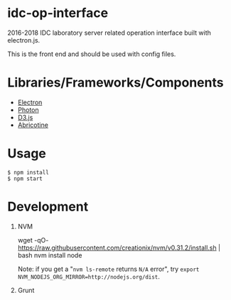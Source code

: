 # idc-op-interface
2016-2018 IDC laboratory server related operation interface built with electron.js.

This is the front end and should be used with config files.




# Libraries/Frameworks/Components

- [Electron](http://electron.atom.io/)
- [Photon](http://photonkit.com/)
- [D3.js]()
- [Abricotine](http://abricotine.brrd.fr/)

# Usage

    $ npm install
    $ npm start

# Development

1. NVM

     wget -qO- https://raw.githubusercontent.com/creationix/nvm/v0.31.2/install.sh | bash
     nvm install node


   Note: if you get a "`nvm ls-remote` returns `N/A` error", try `export
   NVM_NODEJS_ORG_MIRROR=http://nodejs.org/dist`.

2. Grunt


